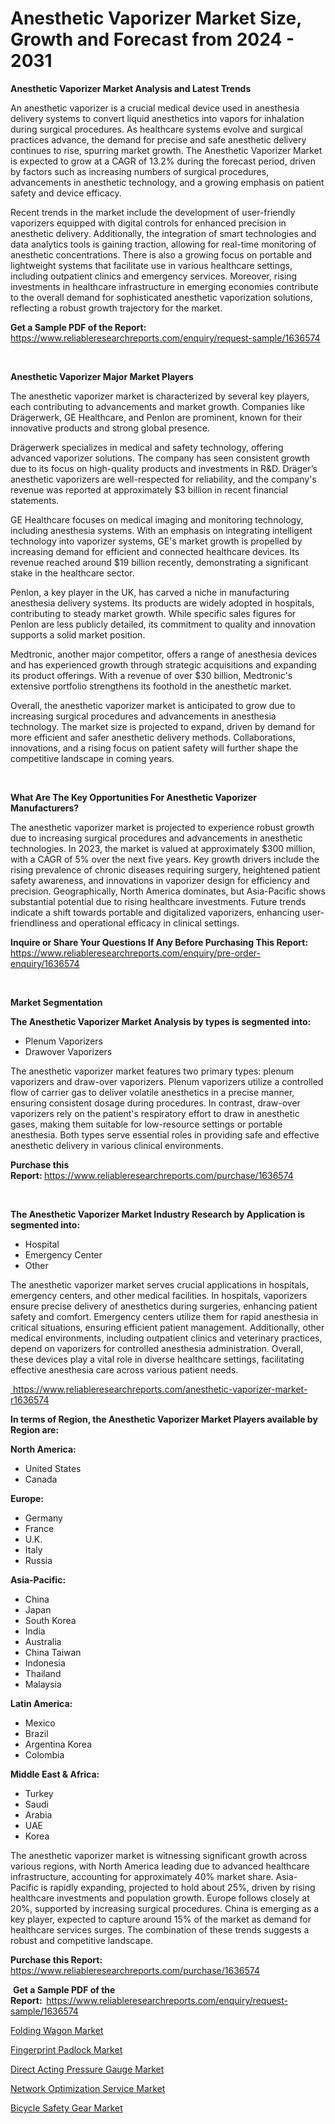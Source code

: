 <p><h1>Anesthetic Vaporizer Market Size, Growth and Forecast from 2024 - 2031</h1></p><p><strong>Anesthetic Vaporizer Market Analysis and Latest Trends</strong></p>
<p><p>An anesthetic vaporizer is a crucial medical device used in anesthesia delivery systems to convert liquid anesthetics into vapors for inhalation during surgical procedures. As healthcare systems evolve and surgical practices advance, the demand for precise and safe anesthetic delivery continues to rise, spurring market growth. The Anesthetic Vaporizer Market is expected to grow at a CAGR of 13.2% during the forecast period, driven by factors such as increasing numbers of surgical procedures, advancements in anesthetic technology, and a growing emphasis on patient safety and device efficacy.</p><p>Recent trends in the market include the development of user-friendly vaporizers equipped with digital controls for enhanced precision in anesthetic delivery. Additionally, the integration of smart technologies and data analytics tools is gaining traction, allowing for real-time monitoring of anesthetic concentrations. There is also a growing focus on portable and lightweight systems that facilitate use in various healthcare settings, including outpatient clinics and emergency services. Moreover, rising investments in healthcare infrastructure in emerging economies contribute to the overall demand for sophisticated anesthetic vaporization solutions, reflecting a robust growth trajectory for the market.</p></p>
<p><strong>Get a Sample PDF of the Report:&nbsp;</strong> <a href="https://www.reliableresearchreports.com/enquiry/request-sample/1636574">https://www.reliableresearchreports.com/enquiry/request-sample/1636574</a></p>
<p>&nbsp;</p>
<p><strong>Anesthetic Vaporizer Major Market Players</strong></p>
<p><p>The anesthetic vaporizer market is characterized by several key players, each contributing to advancements and market growth. Companies like Drägerwerk, GE Healthcare, and Penlon are prominent, known for their innovative products and strong global presence.</p><p>Drägerwerk specializes in medical and safety technology, offering advanced vaporizer solutions. The company has seen consistent growth due to its focus on high-quality products and investments in R&D. Dräger’s anesthetic vaporizers are well-respected for reliability, and the company's revenue was reported at approximately $3 billion in recent financial statements.</p><p>GE Healthcare focuses on medical imaging and monitoring technology, including anesthesia systems. With an emphasis on integrating intelligent technology into vaporizer systems, GE's market growth is propelled by increasing demand for efficient and connected healthcare devices. Its revenue reached around $19 billion recently, demonstrating a significant stake in the healthcare sector.</p><p>Penlon, a key player in the UK, has carved a niche in manufacturing anesthesia delivery systems. Its products are widely adopted in hospitals, contributing to steady market growth. While specific sales figures for Penlon are less publicly detailed, its commitment to quality and innovation supports a solid market position.</p><p>Medtronic, another major competitor, offers a range of anesthesia devices and has experienced growth through strategic acquisitions and expanding its product offerings. With a revenue of over $30 billion, Medtronic's extensive portfolio strengthens its foothold in the anesthetic market.</p><p>Overall, the anesthetic vaporizer market is anticipated to grow due to increasing surgical procedures and advancements in anesthesia technology. The market size is projected to expand, driven by demand for more efficient and safer anesthetic delivery methods. Collaborations, innovations, and a rising focus on patient safety will further shape the competitive landscape in coming years.</p></p>
<p>&nbsp;</p>
<p><strong>What Are The Key Opportunities For Anesthetic Vaporizer Manufacturers?</strong></p>
<p><p>The anesthetic vaporizer market is projected to experience robust growth due to increasing surgical procedures and advancements in anesthetic technologies. In 2023, the market is valued at approximately $300 million, with a CAGR of 5% over the next five years. Key growth drivers include the rising prevalence of chronic diseases requiring surgery, heightened patient safety awareness, and innovations in vaporizer design for efficiency and precision. Geographically, North America dominates, but Asia-Pacific shows substantial potential due to rising healthcare investments. Future trends indicate a shift towards portable and digitalized vaporizers, enhancing user-friendliness and operational efficacy in clinical settings.</p></p>
<p><strong>Inquire or Share Your Questions If Any Before Purchasing This Report:</strong> <a href="https://www.reliableresearchreports.com/enquiry/pre-order-enquiry/1636574">https://www.reliableresearchreports.com/enquiry/pre-order-enquiry/1636574</a></p>
<p>&nbsp;</p>
<p><strong>Market Segmentation</strong></p>
<p><strong>The Anesthetic Vaporizer Market Analysis by types is segmented into:</strong></p>
<p><ul><li>Plenum Vaporizers</li><li>Drawover Vaporizers</li></ul></p>
<p><p>The anesthetic vaporizer market features two primary types: plenum vaporizers and draw-over vaporizers. Plenum vaporizers utilize a controlled flow of carrier gas to deliver volatile anesthetics in a precise manner, ensuring consistent dosage during procedures. In contrast, draw-over vaporizers rely on the patient's respiratory effort to draw in anesthetic gases, making them suitable for low-resource settings or portable anesthesia. Both types serve essential roles in providing safe and effective anesthetic delivery in various clinical environments.</p></p>
<p><strong>Purchase this Report:&nbsp;</strong><a href="https://www.reliableresearchreports.com/purchase/1636574">https://www.reliableresearchreports.com/purchase/1636574</a></p>
<p>&nbsp;</p>
<p><strong>The Anesthetic Vaporizer Market Industry Research by Application is segmented into:</strong></p>
<p><ul><li>Hospital</li><li>Emergency Center</li><li>Other</li></ul></p>
<p><p>The anesthetic vaporizer market serves crucial applications in hospitals, emergency centers, and other medical facilities. In hospitals, vaporizers ensure precise delivery of anesthetics during surgeries, enhancing patient safety and comfort. Emergency centers utilize them for rapid anesthesia in critical situations, ensuring efficient patient management. Additionally, other medical environments, including outpatient clinics and veterinary practices, depend on vaporizers for controlled anesthesia administration. Overall, these devices play a vital role in diverse healthcare settings, facilitating effective anesthesia care across various patient needs.</p></p>
<p><a href="https://www.reliableresearchreports.com/anesthetic-vaporizer-market-r1636574">&nbsp;https://www.reliableresearchreports.com/anesthetic-vaporizer-market-r1636574</a></p>
<p><strong>In terms of Region, the Anesthetic Vaporizer Market Players available by Region are:</strong></p>
<p>
    <p> <strong> North America: </strong>
        <ul>
            <li>United States</li>
            <li>Canada</li>
        </ul>
        </p> 
    <p> <strong> Europe: </strong>
        <ul>
            <li>Germany</li>
            <li>France</li>
            <li>U.K.</li>
            <li>Italy</li>
            <li>Russia</li>
        </ul>
        </p> 
    <p> <strong> Asia-Pacific: </strong>
        <ul>
            <li>China</li>
            <li>Japan</li>
            <li>South Korea</li>
            <li>India</li>
            <li>Australia</li>
            <li>China Taiwan</li>
            <li>Indonesia</li>
            <li>Thailand</li>
            <li>Malaysia</li>
        </ul>
        </p> 
    <p> <strong> Latin America: </strong>
        <ul>
            <li>Mexico</li>
            <li>Brazil</li>
            <li>Argentina Korea</li>
            <li>Colombia</li>
        </ul>
        </p> 
    <p> <strong> Middle East & Africa: </strong>
        <ul>
            <li>Turkey</li>
            <li>Saudi</li>
            <li>Arabia</li>
            <li>UAE</li>
            <li>Korea</li>
        </ul>
    </p>
    </p>
<p><p>The anesthetic vaporizer market is witnessing significant growth across various regions, with North America leading due to advanced healthcare infrastructure, accounting for approximately 40% market share. Asia-Pacific is rapidly expanding, projected to hold about 25%, driven by rising healthcare investments and population growth. Europe follows closely at 20%, supported by increasing surgical procedures. China is emerging as a key player, expected to capture around 15% of the market as demand for healthcare services surges. The combination of these trends suggests a robust and competitive landscape.</p></p>
<p><strong>Purchase this Report: </strong><a href="https://www.reliableresearchreports.com/purchase/1636574">https://www.reliableresearchreports.com/purchase/1636574</a></p>
<p>&nbsp;<strong>Get a Sample PDF of the Report:&nbsp;&nbsp;</strong><a href="https://www.reliableresearchreports.com/enquiry/request-sample/1636574">https://www.reliableresearchreports.com/enquiry/request-sample/1636574</a></p>
<p><strong></strong></p>
<p><p><a href="https://issuu.com/reportprime-2/docs/folding-wagon-market-size-2030.pptx_d73c23cff3fa04">Folding Wagon Market</a></p><p><a href="https://issuu.com/reportprime-2/docs/fingerprint-padlock-market-size-203_5cf6d65de02536">Fingerprint Padlock Market</a></p><p><a href="https://github.com/globismark/Market-Research-Report-List-5/blob/main/direct-acting-pressure-gauge-market.md">Direct Acting Pressure Gauge Market</a></p><p><a href="https://www.linkedin.com/pulse/strategic-insights-global-network-optimization-service-market-maojf?trackingId=p82nYquSQvCPmd3slR1aQA%3D%3D">Network Optimization Service Market</a></p><p><a href="https://medium.com/@gnymmxoh53/insights-into-bicycle-safety-gear-market-share-and-competitive-landscape-for-period-from-2024-to-b4350e9318e0">Bicycle Safety Gear Market</a></p></p>